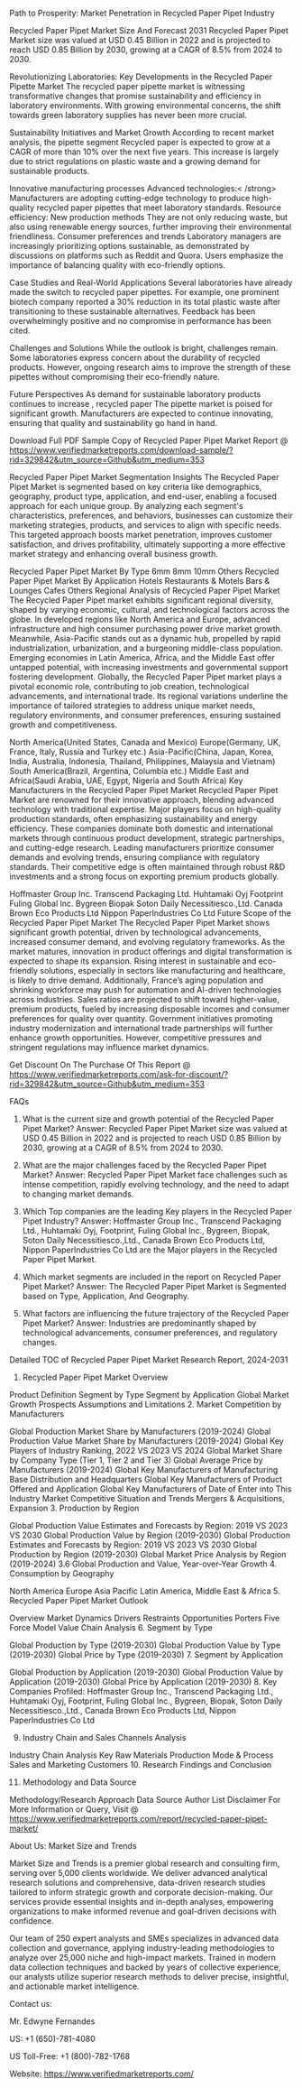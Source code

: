 Path to Prosperity: Market Penetration in Recycled Paper Pipet Industry


Recycled Paper Pipet Market Size And Forecast 2031
Recycled Paper Pipet Market size was valued at USD 0.45 Billion in 2022 and is projected to reach USD 0.85 Billion by 2030, growing at a CAGR of 8.5% from 2024 to 2030.

Revolutionizing Laboratories: Key Developments in the Recycled Paper Pipette Market
The recycled paper pipette market is witnessing transformative changes that promise sustainability and efficiency in laboratory environments. With growing environmental concerns, the shift towards green laboratory supplies has never been more crucial.

Sustainability Initiatives and Market Growth
According to recent market analysis, the pipette segment Recycled paper is expected to grow at a CAGR of more than 10% over the next five years. This increase is largely due to strict regulations on plastic waste and a growing demand for sustainable products.

Innovative manufacturing processes
Advanced technologies:< /strong> Manufacturers are adopting cutting-edge technology to produce high-quality recycled paper pipettes that meet laboratory standards.
Resource efficiency: New production methods They are not only reducing waste, but also using renewable energy sources, further improving their environmental friendliness.
Consumer preferences and trends
Laboratory managers are increasingly prioritizing options sustainable, as demonstrated by discussions on platforms such as Reddit and Quora. Users emphasize the importance of balancing quality with eco-friendly options.

Case Studies and Real-World Applications
Several laboratories have already made the switch to recycled paper pipettes. For example, one prominent biotech company reported a 30% reduction in its total plastic waste after transitioning to these sustainable alternatives. Feedback has been overwhelmingly positive and no compromise in performance has been cited.

Challenges and Solutions
While the outlook is bright, challenges remain. Some laboratories express concern about the durability of recycled products. However, ongoing research aims to improve the strength of these pipettes without compromising their eco-friendly nature.

Future Perspectives
As demand for sustainable laboratory products continues to increase , recycled paper The pipette market is poised for significant growth. Manufacturers are expected to continue innovating, ensuring that quality and sustainability go hand in hand.

Download Full PDF Sample Copy of Recycled Paper Pipet Market Report @ https://www.verifiedmarketreports.com/download-sample/?rid=329842&utm_source=Github&utm_medium=353

Recycled Paper Pipet Market Segmentation Insights
The Recycled Paper Pipet Market is segmented based on key criteria like demographics, geography, product type, application, and end-user, enabling a focused approach for each unique group. By analyzing each segment's characteristics, preferences, and behaviors, businesses can customize their marketing strategies, products, and services to align with specific needs. This targeted approach boosts market penetration, improves customer satisfaction, and drives profitability, ultimately supporting a more effective market strategy and enhancing overall business growth.

Recycled Paper Pipet Market By Type
6mm
8mm
10mm
Others
Recycled Paper Pipet Market By Application
Hotels
Restaurants & Motels
Bars & Lounges
Cafes
Others
Regional Analysis of Recycled Paper Pipet Market
The Recycled Paper Pipet market exhibits significant regional diversity, shaped by varying economic, cultural, and technological factors across the globe. In developed regions like North America and Europe, advanced infrastructure and high consumer purchasing power drive market growth. Meanwhile, Asia-Pacific stands out as a dynamic hub, propelled by rapid industrialization, urbanization, and a burgeoning middle-class population. Emerging economies in Latin America, Africa, and the Middle East offer untapped potential, with increasing investments and governmental support fostering development. Globally, the Recycled Paper Pipet market plays a pivotal economic role, contributing to job creation, technological advancements, and international trade. Its regional variations underline the importance of tailored strategies to address unique market needs, regulatory environments, and consumer preferences, ensuring sustained growth and competitiveness.

North America(United States, Canada and Mexico)
Europe(Germany, UK, France, Italy, Russia and Turkey etc.)
Asia-Pacific(China, Japan, Korea, India, Australia, Indonesia, Thailand, Philippines, Malaysia and Vietnam)
South America(Brazil, Argentina, Columbia etc.)
Middle East and Africa(Saudi Arabia, UAE, Egypt, Nigeria and South Africa)
Key Manufacturers in the Recycled Paper Pipet Market
Recycled Paper Pipet Market are renowned for their innovative approach, blending advanced technology with traditional expertise. Major players focus on high-quality production standards, often emphasizing sustainability and energy efficiency. These companies dominate both domestic and international markets through continuous product development, strategic partnerships, and cutting-edge research. Leading manufacturers prioritize consumer demands and evolving trends, ensuring compliance with regulatory standards. Their competitive edge is often maintained through robust R&D investments and a strong focus on exporting premium products globally.

Hoffmaster Group Inc.
Transcend Packaging Ltd.
Huhtamaki Oyj
Footprint
Fuling Global lnc.
Bygreen
Biopak
Soton Daily Necessitiesco.,Ltd.
Canada Brown Eco Products Ltd
Nippon Paperlndustries Co Ltd
Future Scope of the Recycled Paper Pipet Market
The Recycled Paper Pipet Market shows significant growth potential, driven by technological advancements, increased consumer demand, and evolving regulatory frameworks. As the market matures, innovation in product offerings and digital transformation is expected to shape its expansion. Rising interest in sustainable and eco-friendly solutions, especially in sectors like manufacturing and healthcare, is likely to drive demand. Additionally, France’s aging population and shrinking workforce may push for automation and AI-driven technologies across industries. Sales ratios are projected to shift toward higher-value, premium products, fueled by increasing disposable incomes and consumer preferences for quality over quantity. Government initiatives promoting industry modernization and international trade partnerships will further enhance growth opportunities. However, competitive pressures and stringent regulations may influence market dynamics.

Get Discount On The Purchase Of This Report @ https://www.verifiedmarketreports.com/ask-for-discount/?rid=329842&utm_source=Github&utm_medium=353

FAQs
1. What is the current size and growth potential of the Recycled Paper Pipet Market?
Answer: Recycled Paper Pipet Market size was valued at USD 0.45 Billion in 2022 and is projected to reach USD 0.85 Billion by 2030, growing at a CAGR of 8.5% from 2024 to 2030.

2. What are the major challenges faced by the Recycled Paper Pipet Market?
Answer: Recycled Paper Pipet Market face challenges such as intense competition, rapidly evolving technology, and the need to adapt to changing market demands.

3. Which Top companies are the leading Key players in the Recycled Paper Pipet Industry?
Answer: Hoffmaster Group Inc., Transcend Packaging Ltd., Huhtamaki Oyj, Footprint, Fuling Global lnc., Bygreen, Biopak, Soton Daily Necessitiesco.,Ltd., Canada Brown Eco Products Ltd, Nippon Paperlndustries Co Ltd are the Major players in the Recycled Paper Pipet Market.

4. Which market segments are included in the report on Recycled Paper Pipet Market?
Answer: The Recycled Paper Pipet Market is Segmented based on Type, Application, And Geography.

5. What factors are influencing the future trajectory of the Recycled Paper Pipet Market?
Answer: Industries are predominantly shaped by technological advancements, consumer preferences, and regulatory changes.

Detailed TOC of Recycled Paper Pipet Market Research Report, 2024-2031
1. Recycled Paper Pipet Market Overview

Product Definition
Segment by Type
Segment by Application
Global Market Growth Prospects
Assumptions and Limitations
2. Market Competition by Manufacturers

Global Production Market Share by Manufacturers (2019-2024)
Global Production Value Market Share by Manufacturers (2019-2024)
Global Key Players of Industry Ranking, 2022 VS 2023 VS 2024
Global Market Share by Company Type (Tier 1, Tier 2 and Tier 3)
Global Average Price by Manufacturers (2019-2024)
Global Key Manufacturers of Manufacturing Base Distribution and Headquarters
Global Key Manufacturers of Product Offered and Application
Global Key Manufacturers of Date of Enter into This Industry
Market Competitive Situation and Trends
Mergers & Acquisitions, Expansion
3. Production by Region

Global Production Value Estimates and Forecasts by Region: 2019 VS 2023 VS 2030
Global Production Value by Region (2019-2030)
Global Production Estimates and Forecasts by Region: 2019 VS 2023 VS 2030
Global Production by Region (2019-2030)
Global Market Price Analysis by Region (2019-2024) 3.6 Global Production and Value, Year-over-Year Growth
4. Consumption by Geography

North America
Europe
Asia Pacific
Latin America, Middle East & Africa
5. Recycled Paper Pipet Market Outlook

Overview
Market Dynamics
Drivers
Restraints
Opportunities
Porters Five Force Model
Value Chain Analysis 
6. Segment by Type

Global Production by Type (2019-2030)
Global Production Value by Type (2019-2030)
Global Price by Type (2019-2030)
7. Segment by Application

Global Production by Application (2019-2030)
Global Production Value by Application (2019-2030)
Global Price by Application (2019-2030)
8. Key Companies Profiled: Hoffmaster Group Inc., Transcend Packaging Ltd., Huhtamaki Oyj, Footprint, Fuling Global lnc., Bygreen, Biopak, Soton Daily Necessitiesco.,Ltd., Canada Brown Eco Products Ltd, Nippon Paperlndustries Co Ltd

9. Industry Chain and Sales Channels Analysis

Industry Chain Analysis
Key Raw Materials
Production Mode & Process
Sales and Marketing
Customers
10. Research Findings and Conclusion

11. Methodology and Data Source

Methodology/Research Approach
Data Source
Author List
Disclaimer
For More Information or Query, Visit @ https://www.verifiedmarketreports.com/report/recycled-paper-pipet-market/

About Us: Market Size and Trends

Market Size and Trends is a premier global research and consulting firm, serving over 5,000 clients worldwide. We deliver advanced analytical research solutions and comprehensive, data-driven research studies tailored to inform strategic growth and corporate decision-making. Our services provide essential insights and in-depth analyses, empowering organizations to make informed revenue and goal-driven decisions with confidence.

Our team of 250 expert analysts and SMEs specializes in advanced data collection and governance, applying industry-leading methodologies to analyze over 25,000 niche and high-impact markets. Trained in modern data collection techniques and backed by years of collective experience, our analysts utilize superior research methods to deliver precise, insightful, and actionable market intelligence.

Contact us:

Mr. Edwyne Fernandes

US: +1 (650)-781-4080

US Toll-Free: +1 (800)-782-1768

Website: https://www.verifiedmarketreports.com/
